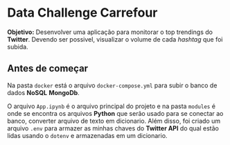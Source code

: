 # Data Challenge Carrefour
**Objetivo:** Desenvolver uma aplicação para monitorar o top trendings do **Twitter**. Devendo ser possivel, visualizar o volume de cada *hashtag* que foi subida.

## Antes de começar
Na pasta `docker` está o arquivo `docker-compose.yml` para subir o banco de dados **NoSQL** **MongoDb**. 

O arquivo `App.ipynb` é o arquivo principal do projeto e na pasta `modules` é onde se encontra os arquivos **Python** que serão usado para se conectar ao banco, converter arquivo de texto em dicionario. Além disso, foi criado um arquivo `.env` para armazer as minhas chaves do **Twitter API** do qual estão lidas usando o `dotenv` e armazenadas em um dicionario.



